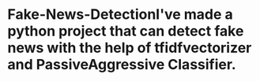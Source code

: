 # Fake-News-DetectionI've made a python project that can detect fake news with the help of tfidfvectorizer and PassiveAggressive Classifier.
